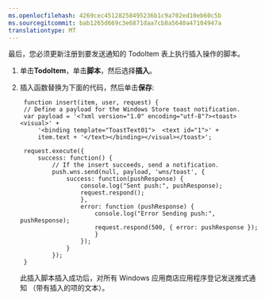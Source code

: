 ```yaml
---
ms.openlocfilehash: 4269cec45128258495236b1c9a702ed10eb60c5b
ms.sourcegitcommit: bab1265d669c3e6871daa7cb8a5640a47104947a
translationtype: MT
---
```



最后，您必须更新注册到要发送通知的 TodoItem 表上执行插入操作的脚本。

1. 单击**TodoItem**，单击**脚本**，然后选择**插入**。 

2. 插入函数替换为下面的代码，然后单击**保存**:

        function insert(item, user, request) {
        // Define a payload for the Windows Store toast notification.
        var payload = '<?xml version="1.0" encoding="utf-8"?><toast><visual>' +    
            '<binding template="ToastText01">  <text id="1">' +
            item.text + '</text></binding></visual></toast>';
        
        request.execute({
            success: function() {
                // If the insert succeeds, send a notification.
                push.wns.send(null, payload, 'wns/toast', {
                    success: function(pushResponse) {
                        console.log("Sent push:", pushResponse);
                        request.respond();
                        },              
                        error: function (pushResponse) {
                            console.log("Error Sending push:", pushResponse);
                            request.respond(500, { error: pushResponse });
                            }
                        });
                    }
                });
        }

    此插入脚本插入成功后，对所有 Windows 应用商店应用程序登记发送推式通知 （带有插入的项的文本）。

